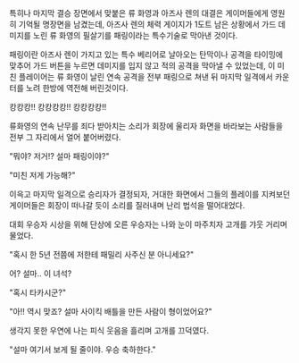 특히나 마지막 결승 장면에서 맞붙은 류 화영과 아즈사 렌의 대결은 게이머들에게 영원히 기억될 명장면을 남겼는데, 아즈사 렌의 체력 게이지가 1도트 남은 상황에서 가드 데미지를 노린 류 화영의 필살기를 패링이라는 특수기술로 막아낸 것이다.

패링이란 아즈사 렌이 가지고 있는 특수 베리어로 날아오는 탄막이나 공격을 타이밍에 맞추어 가드 버튼을 누르면 데미지를 입지 않고 적의 공격을 막아낼 수 있었는데, 이 미친 플레이어는 류 화영이 날린 연속 공격을 전부 패링으로 쳐낸 뒤 마지막 일격에서 카운터를 노려 한방에 역전해 버린것이다.

캉캉캉!! 캉캉캉캉!! 캉캉캉캉!!

류화영의 연속 난무를 죄다 받아치는 소리가 회장에 울리자 화면을 바라보는 사람들을 전부 그 자리에서 얼어 붙어버렸다.

"뭐야? 저거!? 설마 패링이야?"

"미친 저게 가능해?"

이윽고 마지막 일격으로 승리자가 결정되자, 거대한 화면에서 그들의 플레이를 지켜보던 게이머들은 회장이 떠나갈 듯이 소리를 질러내며 난리 법석을 떨어대었다.

대회 우승자 시상을 위해 단상에 오른 우승자는 나와 눈이 마주치자 고개를 갸웃 거리며 물었다.

"혹시 한 5년 전쯤에 저한테 패밀리 사주신 분 아니세요?"

어? 설마.. 이 녀석?

"혹시 타카시군?"

"아!! 역시 맞죠? 설마 사이킥 배틀을 만든 사람이 형이었어요?"

생각지 못한 우연에 나는 피식 웃음을 흘리며 고개를 끄덕였다.

"설마 여기서 보게 될 줄이야. 우승 축하한다."
